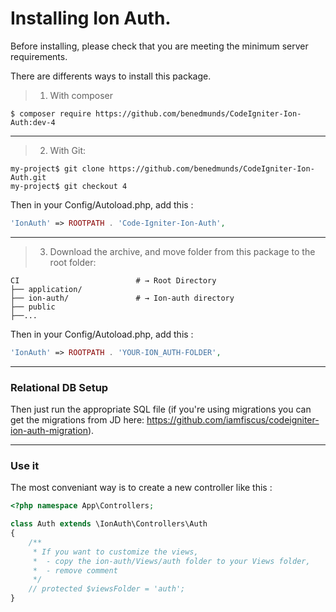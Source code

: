 Installing Ion Auth.
===================================

Before installing, please check that you are meeting the minimum server requirements.

There are differents ways to install this package.


> 1. With composer

```shell
$ composer require https://github.com/benedmunds/CodeIgniter-Ion-Auth:dev-4
```

---

> 2. With Git:

```shell
my-project$ git clone https://github.com/benedmunds/CodeIgniter-Ion-Auth.git
my-project$ git checkout 4
```
Then in your Config/Autoload.php, add this :
```php
'IonAuth' => ROOTPATH . 'Code-Igniter-Ion-Auth',
```

---

> 3. Download the archive, and move folder from this package to the root folder:

```shell
CI                          # → Root Directory
├── application/
├── ion-auth/               # → Ion-auth directory
├── public
├──...
```
Then in your Config/Autoload.php, add this :
```php
'IonAuth' => ROOTPATH . 'YOUR-ION_AUTH-FOLDER',
```


---



### Relational DB Setup
Then just run the appropriate SQL file (if you're using migrations you can
get the migrations from JD here:
https://github.com/iamfiscus/codeigniter-ion-auth-migration).

---

### Use it
The most conveniant way is to create a new controller like this :
```php
<?php namespace App\Controllers;

class Auth extends \IonAuth\Controllers\Auth
{
    /**
     * If you want to customize the views,
     *  - copy the ion-auth/Views/auth folder to your Views folder,
     *  - remove comment
     */
    // protected $viewsFolder = 'auth';
}
```

